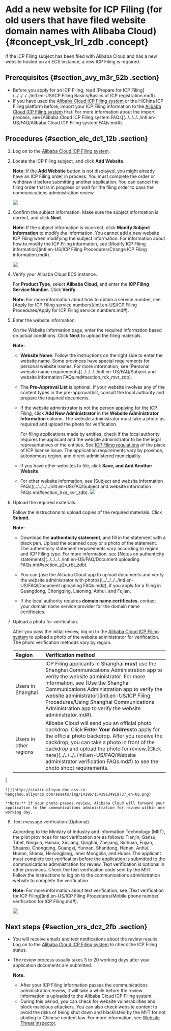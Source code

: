 # Add a new website for ICP Filing \(for old users that have filed website domain names with Alibaba Cloud\) {#concept_vsk_lrl_zdb .concept}

If the ICP Filing subject has been filed with Alibaba Cloud and has a new website hosted on an ECS instance, a new ICP Filing is required.

## Prerequisites {#section_avy_m3r_52b .section}

-   Before you apply for an ICP Filing, read [Prepare for ICP Filing](../../../../intl.en-US/ICP Filing Basics/Basics of ICP registration.md#).
-   If you have used the [Alibaba Cloud ICP Filing system](http://beian.gein.cn) or the HiChina ICP Filing platform before, import your ICP Filing information to the [Alibaba Cloud ICP Filing system](http://beian.aliyun.com) first. For more information about the import process, see [Alibaba Cloud ICP Filing system FAQs](../../../../intl.en-US/FAQ/Alibaba Cloud ICP Filing system FAQs.md#).

## Procedures {#section_elc_dc1_12b .section}

1.  Log on to the [Alibaba Cloud ICP Filing system](https://beian.aliyun.com/).
2.  Locate the ICP Filing subject, and click **Add Website**.

    **Note:** If the **Add Website** button is not displayed, you might already have an ICP Filing order in process. You must complete the order or withdraw it before submitting another application. You can cancel the filing order that is in progress or wait for the filing order to pass the communications administration review.

    ![](http://static-aliyun-doc.oss-cn-hangzhou.aliyuncs.com/assets/img/14200/15439134909771_en-US.png)

3.  Confirm the subject information. Make sure the subject information is correct, and click **Next**.

    **Note:** If the subject information is incorrect, click **Modify Subject Information** to modify the information. You cannot add a new website ICP Filing when modifying the subject information. For information about how to modify the ICP Filing information, see [Modify ICP Filing information](intl.en-US/ICP Filing Procedures/Change ICP Filing information.md#).

    ![](http://static-aliyun-doc.oss-cn-hangzhou.aliyuncs.com/assets/img/14200/15439134909772_en-US.png)

4.  Verify your Alibaba Cloud ECS instance.

    For **Product Type**, select **Alibaba Cloud**, and enter the **ICP Filing Service Number**. Click **Verify**.

    **Note:** For more information about how to obtain a service number, see [Apply for ICP Filing service numbers](intl.en-US/ICP Filing Procedures/Apply for ICP Filing service numbers.md#).

5.  Enter the website information.

    On the Website Information page, enter the required information based on actual conditions. Click **Next** to upload the filing materials.

    **Note:** 

    -   **Website Name**: Follow the instructions on the right side to enter the website name. Some provinces have special requirements for personal website names. For more information, see [Personal website name requirements](../../../../intl.en-US/FAQ/Subject and website information FAQs.md#section_rdk_mvr_zdb).
    -   The **Pre-Approval List** is optional. If your website involves any of the content types in the pre-approval list, consult the local authority and prepare the required documents.
    -   If the website administrator is not the person applying for the ICP Filing, click **Add New Administrator** in the **Website Administrator Information** column. The website administrator must take a photo as required and upload the photo for verification.

        For filing applications made by entities, check if the local authority requires the applicant and the website administrator to be the legal representatives of the entities. See [ICP Filing regulations](https://beian.aliyun.com/?spm=a2c4g.11186623.765261.5.2SXlJ8#MapDataContainer) of the place of ICP license issue. The application requirements vary by province, autonomous region, and direct-administered municipality.

    -   If you have other websites to file, click **Save, and Add Another Website**.
    -   For other website information, see [Subject and website information FAQs](../../../../intl.en-US/FAQ/Subject and website information FAQs.md#section_hxd_kvr_zdb).
    ![](http://static-aliyun-doc.oss-cn-hangzhou.aliyuncs.com/assets/img/14196/15439134919724_en-US.png)

6.  Upload the required materials.

    Follow the instructions to upload copies of the required materials. Click **Submit**.

    **Note:** 

    -   Download the **authenticity statement**, and fill in the statement with a black pen. Upload the scanned copy or a photo of the statement. The authenticity statement requirements vary according to region and ICP Filing type. For more information, see [Notes on authenticity statements](../../../../intl.en-US/FAQ/Document uploading FAQs.md#section_z2v_rbt_zdb).
    -   You can [use the Alibaba Cloud app to upload documents and verify the website administrator with photos](../../../../intl.en-US/FAQ/Document uploading FAQs.md#), if you apply for a filing in Guangdong, Chongqing, Liaoning, Anhui, and Fujian.

    -   If the local authority requires **domain name certificates**, contact your domain name service provider for the domain name certificates.
7.  Upload a photo for verification.

    After you pass the initial review, log on to the [Alibaba Cloud ICP Filing system](https://beian.aliyun.com/order/selfBaIndex.htm) to upload a photo of the website administrator for verification. The photo verification methods vary by region.

    |Region|Verification method|
    |:-----|:------------------|
    |Users in Shanghai|ICP Filing applicants in Shanghai **must** use the Shanghai Communications Administration app to verity the website administrator. For more information, see [Use the Shanghai Communications Administration app to verify the website administrator](intl.en-US/ICP Filing Procedures/Using Shanghai Communications Administration app to verify the website administrator.md#).|
    |Users in other regions|Alibaba Cloud will send you an official photo backdrop. Click **Enter Your Address**to apply for the official photo backdrop. After you receive the backdrop, you can take a photo in front of the backdrop and upload the photo for review.[Click here](../../../../intl.en-US/FAQ/Website administrator verification FAQs.md#) to see the photo shoot requirements.

|

    ![](http://static-aliyun-doc.oss-cn-hangzhou.aliyuncs.com/assets/img/14196/15439134919737_en-US.png)

    **Note:** If your photo passes review, Alibaba Cloud will forward your application to the communications administration for review within one working day.

8.  Text message verification \(Optional\).

    According to the Ministry of Industry and Information Technology \(MIIT\), the pilot provinces for text verification are as follows: Tianjin, Gansu, Tibet, Ningxia, Hainan, Xinjiang, Qinghai, Zhejiang, Sichuan, Fujian, Shaanxi, Chongqing, Guangxi, Yunnan, Shandong, Henan, Anhui, Hunan, Shanxi, Heilongjiang, Inner Mongolia, and Hubei. The applicant must complete text verification before the application is submitted to the communications administration for review. Text verification is optional in other provinces. Check the text verification code sent by the MIIT. Follow the instructions to log on to the communications administration website to complete the verification.

    **Note:** For more information about text verification, see [Text verification for ICP Filing](intl.en-US/ICP Filing Procedures/Mobile phone number verification for ICP Filing.md#).

    ![](http://static-aliyun-doc.oss-cn-hangzhou.aliyuncs.com/assets/img/14196/15439134919730_en-US.png)


## Next steps {#section_xrs_dcz_2fb .section}

-   You will receive emails and text notifications about the review results. Log on to the [Alibaba Cloud ICP Filing system](https://beian.aliyun.com/order/index) to check the ICP Filing status.
-   The review process usually takes 3 to 20 working days after your application documents are submitted.

    **Note:** 

    -   After your ICP Filing information passes the communications administration review, it will take a while before the review information is uploaded to the Alibaba Cloud ICP Filing system.
    -   During this period, you can check for website vulnerabilities and block malicious attackers. You can also check website content to avoid the risks of being shut down and blacklisted by the MIIT for not abiding to Chinese content law. For more information, see [Website Threat Inspector](https://www.alibabacloud.com/product/avds).

